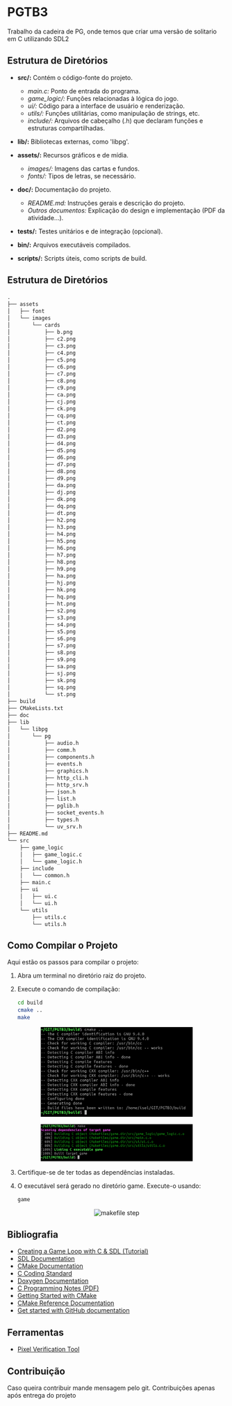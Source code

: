 # PGTB3

Trabalho da cadeira de PG, onde temos que criar uma versão de solitario em C utilizando SDL2


## Estrutura de Diretórios

- **src/:** Contém o código-fonte do projeto.
  - *main.c:* Ponto de entrada do programa.
  - *game_logic/:* Funções relacionadas à lógica do jogo.
  - *ui/:* Código para a interface de usuário e renderização.
  - *utils/:* Funções utilitárias, como manipulação de strings, etc.
  - *include/:* Arquivos de cabeçalho (.h) que declaram funções e estruturas compartilhadas.

- **lib/:** Bibliotecas externas, como 'libpg'.

- **assets/:** Recursos gráficos e de mídia.
  - *images/:* Imagens das cartas e fundos.
  - *fonts/:* Tipos de letras, se necessário.

- **doc/:** Documentação do projeto.
  - *README.md:* Instruções gerais e descrição do projeto.
  - *Outros documentos:* Explicação do design e implementação (PDF da atividade...).

- **tests/:** Testes unitários e de integração (opcional).

- **bin/:** Arquivos executáveis compilados.

- **scripts/:** Scripts úteis, como scripts de build.

## Estrutura de Diretórios

```plaintext
.
├── assets
│   ├── font
│   └── images
│       └── cards
│           ├── b.png
│           ├── c2.png
│           ├── c3.png
│           ├── c4.png
│           ├── c5.png
│           ├── c6.png
│           ├── c7.png
│           ├── c8.png
│           ├── c9.png
│           ├── ca.png
│           ├── cj.png
│           ├── ck.png
│           ├── cq.png
│           ├── ct.png
│           ├── d2.png
│           ├── d3.png
│           ├── d4.png
│           ├── d5.png
│           ├── d6.png
│           ├── d7.png
│           ├── d8.png
│           ├── d9.png
│           ├── da.png
│           ├── dj.png
│           ├── dk.png
│           ├── dq.png
│           ├── dt.png
│           ├── h2.png
│           ├── h3.png
│           ├── h4.png
│           ├── h5.png
│           ├── h6.png
│           ├── h7.png
│           ├── h8.png
│           ├── h9.png
│           ├── ha.png
│           ├── hj.png
│           ├── hk.png
│           ├── hq.png
│           ├── ht.png
│           ├── s2.png
│           ├── s3.png
│           ├── s4.png
│           ├── s5.png
│           ├── s6.png
│           ├── s7.png
│           ├── s8.png
│           ├── s9.png
│           ├── sa.png
│           ├── sj.png
│           ├── sk.png
│           ├── sq.png
│           └── st.png
├── build
├── CMakeLists.txt
├── doc
├── lib
│   └── libpg
│       └── pg
│           ├── audio.h
│           ├── comm.h
│           ├── components.h
│           ├── events.h
│           ├── graphics.h
│           ├── http_cli.h
│           ├── http_srv.h
│           ├── json.h
│           ├── list.h
│           ├── pglib.h
│           ├── socket_events.h
│           ├── types.h
│           └── uv_srv.h
├── README.md
└── src
    ├── game_logic
    │   ├── game_logic.c
    │   └── game_logic.h
    ├── include
    │   └── common.h
    ├── main.c
    ├── ui
    │   ├── ui.c
    │   └── ui.h
    └── utils
        ├── utils.c
        └── utils.h
```
## Como Compilar o Projeto

Aqui estão os passos para compilar o projeto:

1. Abra um terminal no diretório raiz do projeto.

2. Execute o comando de compilação:

   ```bash
   cd build
   cmake ..
   make
   ```

<p align="center">
	<img src="doc/screenshots/compile_step_1.PNG" width="350" title="cmake step">
</p>
<p align="center">
	<img src="doc/screenshots/compile_step_2.PNG" width="350" alt="makefile step">
<p>

3. Certifique-se de ter todas as dependências instaladas.

4. O executável será gerado no diretório game. Execute-o usando:

	```bash
   game
   ```

<p align="center">
	<img src="doc/screenshots/compile_step_3.PNG" width="350" alt="makefile step">
<p>







## Bibliografia

- [Creating a Game Loop with C & SDL (Tutorial)](www.youtube.com/watch?v=XfZ6WrV5Z7Y)
- [SDL Documentation](wiki.libsdl.org)
- [CMake Documentation](https://cmake.org/documentation/)
- [C Coding Standard](https://users.ece.cmu.edu/~eno/coding/CCodingStandard.html)
- [Doxygen Documentation](https://www.doxygen.nl/)
- [C Programming Notes (PDF)](https://microtek.ac.in/adminassets/pdf/C_programming_notes_.pdf)
- [Getting Started with CMake](https://cmake.org/getting-started/)
- [CMake Reference Documentation](https://cmake.org/cmake/help/latest/)
- [Get started with GitHub documentation](https://docs.github.com/en/get-started)

## Ferramentas

- [Pixel Verification Tool](https://pixspy.com/)

## Contribuição

Caso queira contribuir mande mensagem pelo git.
Contribuições apenas após entrega do projeto
